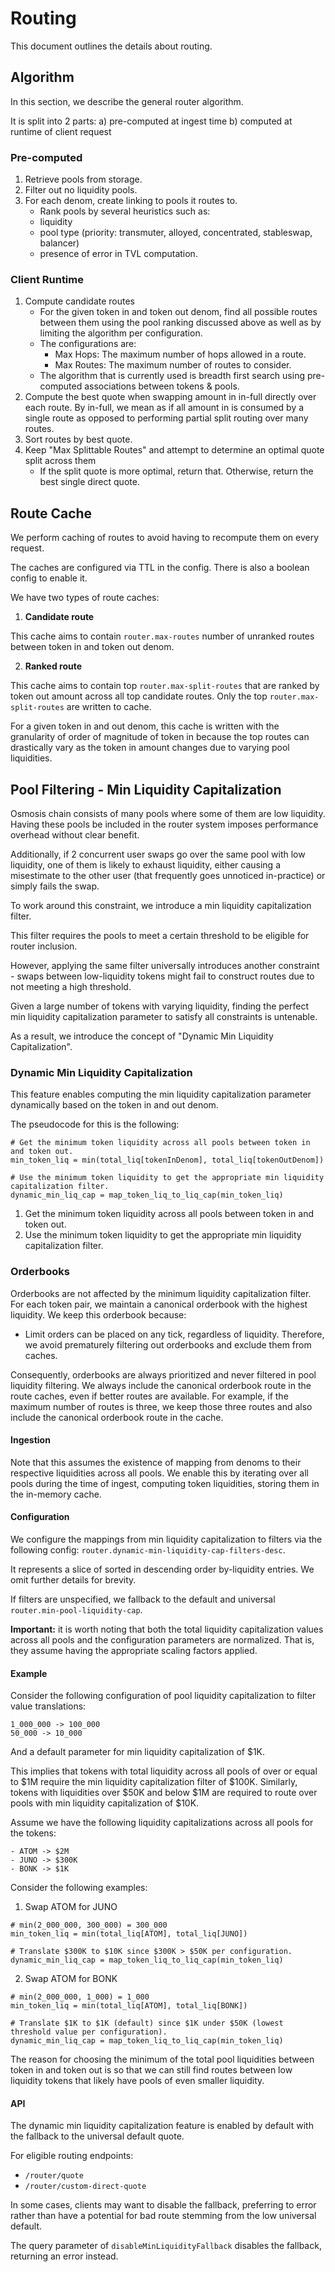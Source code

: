 # Routing

This document outlines the details about routing.

## Algorithm

In this section, we describe the general router algorithm.

It is split into 2 parts: a) pre-computed at ingest time b) computed at runtime of client request

### Pre-computed

1. Retrieve pools from storage.
2. Filter out no liquidity pools.
3. For each denom, create linking to pools it routes to.
   * Rank pools by several heuristics such as:
    -   liquidity
    -   pool type (priority: transmuter, alloyed, concentrated, stableswap, balancer)
    -   presence of error in TVL computation.

### Client Runtime

1. Compute candidate routes
    - For the given token in and token out denom, find all possible routes
      between them using the pool ranking discussed above as well as by limiting
      the algorithm per configuration.
    - The configurations are:
        - Max Hops: The maximum number of hops allowed in a route.
        - Max Routes: The maximum number of routes to consider.
    - The algorithm that is currently used is breadth first search using pre-computed associations between tokens & pools.
2. Compute the best quote when swapping amount in in-full directly over each route. By in-full, we mean as if all amount in
is consumed by a single route as opposed to performing partial split routing over many routes.
3. Sort routes by best quote.
4. Keep "Max Splittable Routes" and attempt to determine an optimal quote split across them
    - If the split quote is more optimal, return that. Otherwise, return the best single direct quote.

## Route Cache

We perform caching of routes to avoid having to recompute them on every request.

The caches are configured via TTL in the config. There is also a boolean config to enable it.

We have two types of route caches:

1. **Candidate route**

This cache aims to contain `router.max-routes` number of unranked routes between token in and token out denom.

2. **Ranked route**

This cache aims to contain top `router.max-split-routes` that are ranked by token out amount across all top candidate routes. Only the top `router.max-split-routes` are written to cache.

For a given token in and out denom, this cache is written with the granularity of order of magnitude of token in because
the top routes can drastically vary as the token in amount changes due to varying pool liquidities.

## Pool Filtering - Min Liquidity Capitalization

Osmosis chain consists of many pools where some of them are low liquidity.
Having these pools be included in the router system imposes performance overhead
without clear benefit.

Additionally, if 2 concurrent user swaps go over the same pool with low liquidity, one
of them is likely to exhaust liquidity, either causing a misestimate to the other user
(that frequently goes unnoticed in-practice) or simply fails the swap.

To work around this constraint, we introduce a min liquidity capitalization filter.

This filter requires the pools to meet a certain threshold to be eligible for router inclusion.

However, applying the same filter universally introduces another constraint - swaps between low-liquidity 
tokens might fail to construct routes due to not meeting a high threshold.

Given a large number of tokens with varying liquidity, finding the perfect min liquidity capitalization
parameter to satisfy all constraints is untenable.

As a result, we introduce the concept of "Dynamic Min Liquidity Capitalization".

### Dynamic Min Liquidity Capitalization

This feature enables computing the min liquidity capitalization parameter dynamically based
on the token in and out denom.

The pseudocode for this is the following:
```
# Get the minimum token liquidity across all pools between token in and token out.
min_token_liq = min(total_liq[tokenInDenom], total_liq[tokenOutDenom])

# Use the minimum token liquidity to get the appropriate min liquidity capitalization filter.
dynamic_min_liq_cap = map_token_liq_to_liq_cap(min_token_liq)
```

1. Get the minimum token liquidity across all pools between token in and token out.
2. Use the minimum token liquidity to get the appropriate min liquidity capitalization filter.

### Orderbooks

Orderbooks are not affected by the minimum liquidity capitalization filter. For each token pair, we maintain a canonical orderbook with the highest liquidity. We keep this orderbook because:

- Limit orders can be placed on any tick, regardless of liquidity. Therefore, we avoid prematurely filtering out orderbooks and exclude them from caches.

Consequently, orderbooks are always prioritized and never filtered in pool liquidity filtering. We always include the canonical orderbook route in the route caches, even if better routes are available. For example, if the maximum number of routes is three, we keep those three routes and also include the canonical orderbook route in the cache.

#### Ingestion

Note that this assumes the existence of mapping from denoms to their respective liquidities
across all pools. We enable this by iterating over all pools during the time of ingest,
computing token liquidities, storing them in the in-memory cache.

#### Configuration

We configure the mappings from min liquidity capitalization to filters via the following config:
`router.dynamic-min-liquidity-cap-filters-desc`.

It represents a slice of sorted in descending order by-liquidity entries. We omit further details for brevity.

If filters are unspecified, we fallback to the default and universal `router.min-pool-liquidity-cap`.

**Important:** it is worth noting that both the total liquidity capitalization values across all pools
and the configuration parameters are normalized. That is, they assume having the appropriate scaling factors
applied.

#### Example

Consider the following configuration of pool liquidity capitalization to filter value translations:
```
1_000_000 -> 100_000
50_000 -> 10_000
```

And a default parameter for min liquidity capitalization of $1K.

This implies that tokens with total liquidity across all pools of over or equal to $1M require the min
liquidity capitalization filter of $100K. Similarly, tokens with liquidities over $50K and below $1M
are required to route over pools with min liquidity capitalization of $10K.

Assume we have the following liquidity capitalizations across all pools for the tokens:
```
- ATOM -> $2M
- JUNO -> $300K
- BONK -> $1K
```

Consider the following examples:

1. Swap ATOM for JUNO
```
# min(2_000_000, 300_000) = 300_000
min_token_liq = min(total_liq[ATOM], total_liq[JUNO])

# Translate $300K to $10K since $300K > $50K per configuration.
dynamic_min_liq_cap = map_token_liq_to_liq_cap(min_token_liq)
```

2. Swap ATOM for BONK
```
# min(2_000_000, 1_000) = 1_000
min_token_liq = min(total_liq[ATOM], total_liq[BONK])

# Translate $1K to $1K (default) since $1K under $50K (lowest threshold value per configuration).
dynamic_min_liq_cap = map_token_liq_to_liq_cap(min_token_liq)
```

The reason for choosing the minimum of the total pool liquidities between token in and token out is
so that we can still find routes between low liquidity tokens that likely have pools of even smaller liquidity.

#### API

The dynamic min liquidity capitalization feature is enabled by default with the fallback to the universal
default quote.

For eligible routing endpoints:
- `/router/quote`
- `/router/custom-direct-quote`

In some cases, clients may want to disable the fallback, preferring to error rather than have a potential
for bad route stemming from the low universal default.

The query parameter of `disableMinLiquidityFallback` disables the fallback, returning an error instead.
